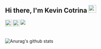 ## Hi there, I'm Kevin Cotrina <img src="https://media.giphy.com/media/hvRJCLFzcasrR4ia7z/giphy.gif" width="25px">

<a href="https://twitter.com/kcotrinam_dev">
  <img align="left" alt="Kevin Cotrina | Twitter" width="22px" src="https://cdn.jsdelivr.net/npm/simple-icons@v3/icons/twitter.svg" />
</a>
<a href="https://www.linkedin.com/in/kevincotrina/">
  <img align="left" alt="Kevin's LinkdeIN" width="22px" src="https://cdn.jsdelivr.net/npm/simple-icons@v3/icons/linkedin.svg" />
</a>

![](https://visitor-badge.glitch.me/badge?page_id=kcotrinam.kcotrinam)

<br />

![Anurag's github stats](https://github-readme-stats.vercel.app/api?username=kcotrinam&show_icons=true&theme=radical)
